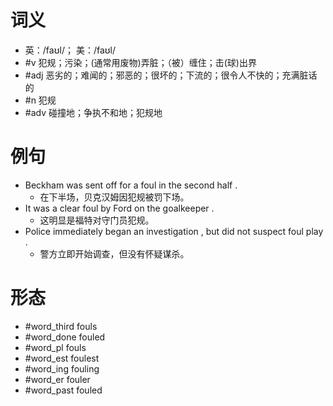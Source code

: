 # 词义
- 英：/faʊl/； 美：/faʊl/
- #v 犯规；污染；(通常用废物)弄脏；（被）缠住；击(球)出界
- #adj 恶劣的；难闻的；邪恶的；很坏的；下流的；很令人不快的；充满脏话的
- #n 犯规
- #adv 碰撞地；争执不和地；犯规地
# 例句
- Beckham was sent off for a foul in the second half .
	- 在下半场，贝克汉姆因犯规被罚下场。
- It was a clear foul by Ford on the goalkeeper .
	- 这明显是福特对守门员犯规。
- Police immediately began an investigation , but did not suspect foul play .
	- 警方立即开始调查，但没有怀疑谋杀。
# 形态
- #word_third fouls
- #word_done fouled
- #word_pl fouls
- #word_est foulest
- #word_ing fouling
- #word_er fouler
- #word_past fouled

